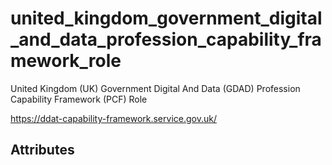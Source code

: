 # united_kingdom_government_digital_and_data_profession_capability_framework_role


United Kingdom (UK) Government Digital And Data (GDAD) Profession Capability Framework (PCF) Role

<https://ddat-capability-framework.service.gov.uk/>


## Attributes

